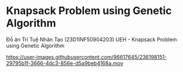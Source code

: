 # Knapsack Problem using Genetic Algorithm
Đồ án Trí Tuệ Nhân Tạo (23D1INF50904203) UEH - Knapsack Problem using Genetic Algorithm





https://user-images.githubusercontent.com/96617645/236198151-29795b1f-3666-4dc3-856e-d5a9beb4168a.mov





